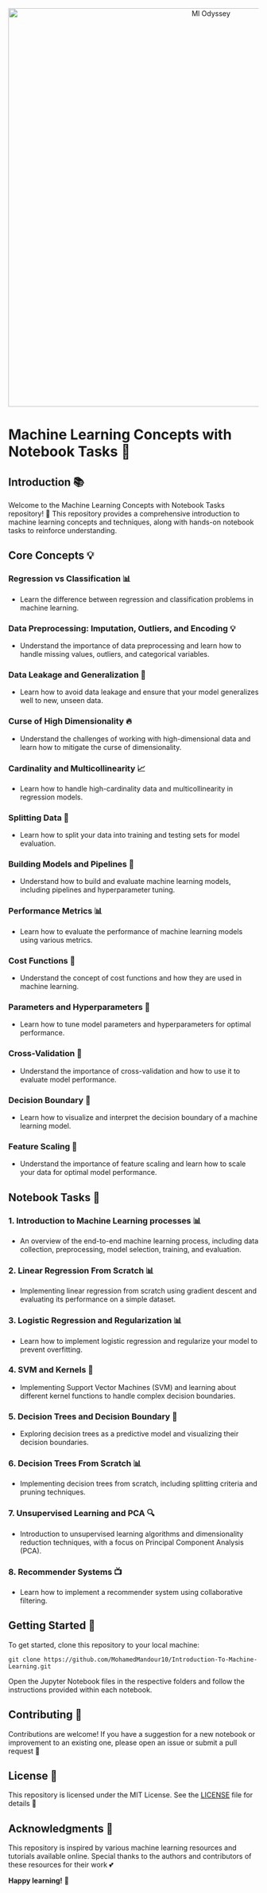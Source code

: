 <div align="center">
  <img src="https://i.ibb.co/r3hjVfj/image.png" width=800 alt="Ml Odyssey" />
</div>

**Machine Learning Concepts with Notebook Tasks** 🤖
================================================

**Introduction** 📚
---------------

Welcome to the Machine Learning Concepts with Notebook Tasks repository! 🎉 This repository provides a comprehensive introduction to machine learning concepts and techniques, along with hands-on notebook tasks to reinforce understanding.

**Core Concepts** 💡
---------------

### Regression vs Classification 📊

* Learn the difference between regression and classification problems in machine learning.

### Data Preprocessing: Imputation, Outliers, and Encoding 💡

* Understand the importance of data preprocessing and learn how to handle missing values, outliers, and categorical variables.

### Data Leakage and Generalization 🚫

* Learn how to avoid data leakage and ensure that your model generalizes well to new, unseen data.

### Curse of High Dimensionality 🔥

* Understand the challenges of working with high-dimensional data and learn how to mitigate the curse of dimensionality.

### Cardinality and Multicollinearity 📈

* Learn how to handle high-cardinality data and multicollinearity in regression models.

### Splitting Data 💸

* Learn how to split your data into training and testing sets for model evaluation.

### Building Models and Pipelines 🚀

* Understand how to build and evaluate machine learning models, including pipelines and hyperparameter tuning.

### Performance Metrics 📊

* Learn how to evaluate the performance of machine learning models using various metrics.

### Cost Functions 💸

* Understand the concept of cost functions and how they are used in machine learning.

### Parameters and Hyperparameters 🔧

* Learn how to tune model parameters and hyperparameters for optimal performance.

### Cross-Validation 🔁

* Understand the importance of cross-validation and how to use it to evaluate model performance.

### Decision Boundary 📍

* Learn how to visualize and interpret the decision boundary of a machine learning model.

### Feature Scaling 🔧

* Understand the importance of feature scaling and learn how to scale your data for optimal model performance.

**Notebook Tasks** 📝
----------------

### 1. **Introduction to Machine Learning processes** 📊

* An overview of the end-to-end machine learning process, including data collection, preprocessing, model selection, training, and evaluation.

### 2. **Linear Regression From Scratch** 📊

* Implementing linear regression from scratch using gradient descent and evaluating its performance on a simple dataset.

### 3. **Logistic Regression and Regularization** 📊

* Learn how to implement logistic regression and regularize your model to prevent overfitting.

### 4. **SVM and Kernels** 🤖

* Implementing Support Vector Machines (SVM) and learning about different kernel functions to handle complex decision boundaries.

### 5. **Decision Trees and Decision Boundary** 🌳

* Exploring decision trees as a predictive model and visualizing their decision boundaries.

### 6. **Decision Trees From Scratch** 📊

* Implementing decision trees from scratch, including splitting criteria and pruning techniques.

### 7. **Unsupervised Learning and PCA** 🔍

* Introduction to unsupervised learning algorithms and dimensionality reduction techniques, with a focus on Principal Component Analysis (PCA).

### 8. **Recommender Systems** 📺

* Learn how to implement a recommender system using collaborative filtering.

**Getting Started** 🚀
-------------------

To get started, clone this repository to your local machine:

```git
git clone https://github.com/MohamedMandour10/Introduction-To-Machine-Learning.git
```

Open the Jupyter Notebook files in the respective folders and follow the instructions provided within each notebook.

**Contributing** 🤝
--------------

 Contributions are welcome! If you have a suggestion for a new notebook or improvement to an existing one, please open an issue or submit a pull request 💬

**License** 📝
---------

This repository is licensed under the MIT License. See the [LICENSE](LICENSE) file for details 📄

**Acknowledgments** 🙏
----------------

This repository is inspired by various machine learning resources and tutorials available online. Special thanks to the authors and contributors of these resources for their work 💕

**Happy learning!** 🎉
